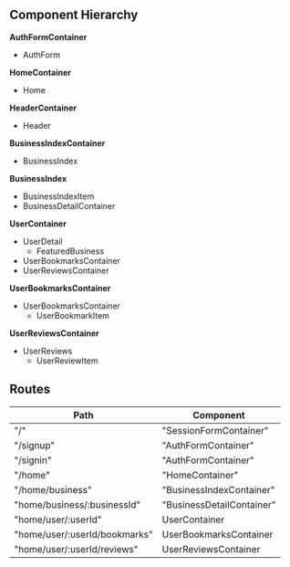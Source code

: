 ## Component Hierarchy

**AuthFormContainer**
  - AuthForm

**HomeContainer**
  - Home

**HeaderContainer**
  - Header

**BusinessIndexContainer**
  - BusinessIndex

**BusinessIndex**
  - BusinessIndexItem
  - BusinessDetailContainer

**UserContainer**
  - UserDetail
    * FeaturedBusiness
  - UserBookmarksContainer
  - UserReviewsContainer

**UserBookmarksContainer**
  - UserBookmarksContainer
    * UserBookmarkItem

**UserReviewsContainer**
  - UserReviews
    * UserReviewItem


## Routes
|Path   | Component   |
|-------|-------------|
| "/" | "SessionFormContainer" |
| "/signup" | "AuthFormContainer" |
| "/signin" | "AuthFormContainer" |
| "/home" | "HomeContainer" |
| "/home/business" | "BusinessIndexContainer" |
| "home/business/:businessId" | "BusinessDetailContainer"
| "home/user/:userId" | UserContainer |
| "home/user/:userId/bookmarks" | UserBookmarksContainer |
| "home/user/:userId/reviews" | UserReviewsContainer |
